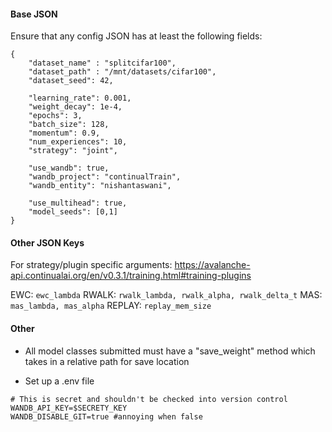 #### Base JSON
Ensure that any config JSON has at least the following fields:

```
{
    "dataset_name" : "splitcifar100",
    "dataset_path" : "/mnt/datasets/cifar100",
    "dataset_seed": 42,
    
    "learning_rate": 0.001,
    "weight_decay": 1e-4,
    "epochs": 3,
    "batch_size": 128,
    "momentum": 0.9,
    "num_experiences": 10,
    "strategy": "joint",

    "use_wandb": true,
    "wandb_project": "continualTrain",
    "wandb_entity": "nishantaswani",

    "use_multihead": true,
    "model_seeds": [0,1]
}
```
#### Other JSON Keys
For strategy/plugin specific arguments:
https://avalanche-api.continualai.org/en/v0.3.1/training.html#training-plugins

EWC: `ewc_lambda`
RWALK: `rwalk_lambda, rwalk_alpha, rwalk_delta_t`
MAS: `mas_lambda, mas_alpha`
REPLAY: `replay_mem_size`

#### Other
- All model classes submitted must have a "save_weight" method which takes in a relative path for save location

- Set up a .env file

```env
# This is secret and shouldn't be checked into version control
WANDB_API_KEY=$SECRETY_KEY
WANDB_DISABLE_GIT=true #annoying when false
```
